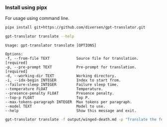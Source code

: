 ### Install using pipx

For usage using command line. 

```bash
pipx install git+https://github.com/diversen/gpt-translator.git
```

```bash
gpt-translator translate --help
```

    Usage: gpt-translator translate [OPTIONS]

    Options:
    -f, --from-file TEXT            Source file for translation.  [required]
    -p, --pre-prompt TEXT           Pre-prompt for translation.  [required]
    -d, --working-dir TEXT          Working directory.
    -i, --idx-begin INTEGER         Index to start from.
    --failure-sleep INTEGER         Failure sleep time.
    --temperature FLOAT             Temperature.
    --presence-penalty FLOAT        Presence penalty.
    --top-p FLOAT                   Top P.
    --max-tokens-paragraph INTEGER  Max tokens per paragraph.
    --model TEXT                    Model to use.
    --help                          Show this message and exit.

```bash
gpt-translator translate -f output/winged-death.md -p "Translate the following text to a simple English so that a child aged 12 could read it with ease"
```
